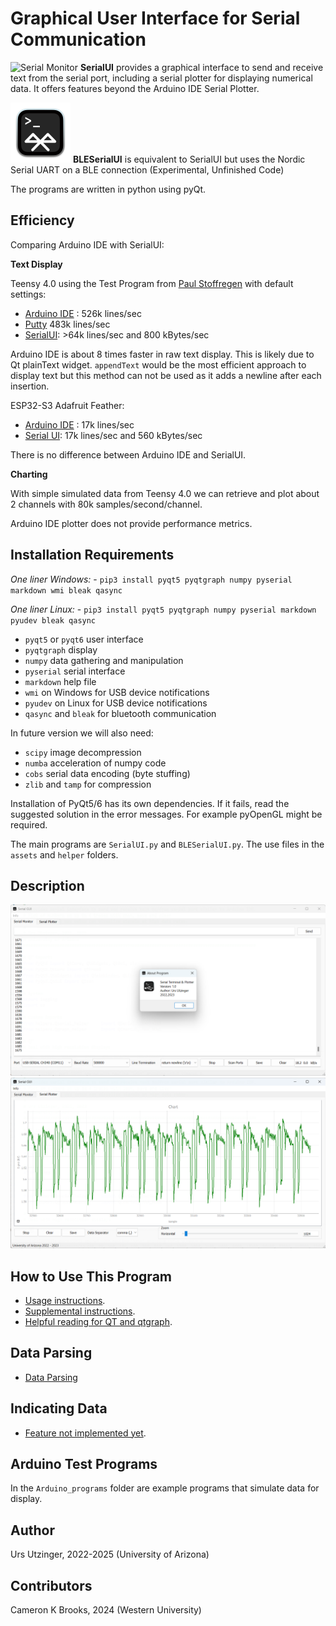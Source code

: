 # Graphical User Interface for Serial Communication

![Serial Monitor](assets/serial_96.png)
**SerialUI** provides a graphical interface to send and receive text from the serial port, including a serial plotter for displaying numerical data. It offers features beyond the Arduino IDE Serial Plotter. 

![BLE Serial Monitor](assets/BLE_96.png)
**BLESerialUI** is equivalent to SerialUI but uses the Nordic Serial UART on a BLE connection (Experimental, Unfinished Code)

The programs are written in python using pyQt. 

## Efficiency

Comparing Arduino IDE with SerialUI:

**Text Display**

Teensy 4.0 using the Test Program from [Paul Stoffregen](https://github.com/PaulStoffregen/USB-Serial-Print-Speed-Test/blob/master/usb_serial_print_speed.ino) with default settings:

- [Arduino IDE](https://www.pjrc.com/improving-arduino-serial-monitor-performance/) : 526k lines/sec
- [Putty](https://www.putty.org/) 483k lines/sec
- [SerialUI](https://github.com/uutzinger/SerialUI): >64k lines/sec and 800 kBytes/sec

Arduino IDE is about 8 times faster in raw text display. This is likely due to Qt plainText widget. `appendText` would be the most efficient approach to display text but this method can not be used as it adds a newline after each insertion.

ESP32-S3 Adafruit Feather:

- [Arduino IDE](https://www.pjrc.com/improving-arduino-serial-monitor-performance/) : 17k lines/sec
- [Serial UI](https://github.com/uutzinger/SerialUI): 17k lines/sec and 560 kBytes/sec

There is no difference between Arduino IDE and SerialUI.

**Charting**

With simple simulated data from Teensy 4.0 we can retrieve and plot about 2 channels with 80k samples/second/channel.

Arduino IDE plotter does not provide performance metrics.

## Installation Requirements
*One liner Windows:* 
    - `pip3 install pyqt5 pyqtgraph numpy pyserial markdown wmi bleak qasync`

*One liner Linux:* 
    - `pip3 install pyqt5 pyqtgraph numpy pyserial markdown pyudev bleak qasync`

- `pyqt5` or `pyqt6` user interface
- `pyqtgraph` display
- `numpy` data gathering and manipulation
- `pyserial` serial interface
- `markdown` help file
- `wmi` on Windows for USB device notifications
- `pyudev` on Linux  for USB device notifications
- `qasync` and `bleak` for bluetooth communication

In future version we will also need:

- `scipy` image decompression
- `numba` acceleration of numpy code
- `cobs` serial data encoding (byte stuffing)
- `zlib` and `tamp` for compression 

Installation of PyQt5/6 has its own dependencies. If it fails, read the suggested solution in the error messages.
For example pyOpenGL might be required.

The main programs are `SerialUI.py` and `BLESerialUI.py`. The use files in the `assets` and `helper` folders.

## Description
<img src="docs/SerialMonitor.png" alt="Serial Monitor" width="600"/>
<img src="docs/SerialPlotter.png" alt="Serial Plotter" width="600"/>

## How to Use This Program
- [Usage instructions](docs/Instructions.md).
- [Supplemental instructions](docs/Supplementalinstructions.md).
- [Helpful reading for QT and qtgraph](docs/Helpful_readings.md).

## Data Parsing
- [Data Parsing](docs/Dataparsing.md)

## Indicating Data
- [Feature not implemented yet](docs/Indicating.md).

## Arduino Test Programs
In the `Arduino_programs` folder are example programs that simulate data for display.

## Author
Urs Utzinger, 2022-2025 (University of Arizona)

## Contributors
Cameron K Brooks, 2024 (Western University)